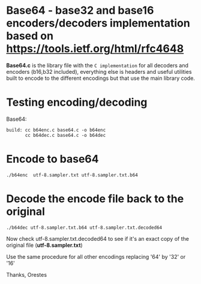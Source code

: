# Base64 - base32 and base16 encoders/decoders implementation based on https://tools.ietf.org/html/rfc4648

**Base64.c** is the library file with the ``C implementation`` for all decoders and encoders (b16,b32 included), everything else is headers and useful utilities built to encode to the different
encodings but that use the main library code.


# Testing encoding/decoding

Base64:

    build: cc b64enc.c base64.c -o b64enc
           cc b64dec.c base64.c -o b64dec


# Encode to base64

    ./b64enc  utf-8.sampler.txt utf-8.sampler.txt.b64

# Decode the encode file back to the original

    ./b64dec utf-8.sampler.txt.b64 utf-8.sampler.txt.decoded64


Now check utf-8.sampler.txt.decoded64 to see if it's an exact copy of the original
file (**utf-8.sampler.txt**)


Use the same  procedure for all other encodings replacing '64' by '32' or '16'


Thanks,
Orestes





    
